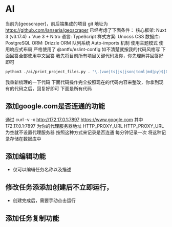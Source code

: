 # AI

当前为[geoscraper]，前后端集成的项目
git 地址为 https://github.com/lanseria/geoscraper
已经考虑了下面条件：
核心框架: Nuxt 3 (v3.17.4) + Vue 3 + Nitro
语言: TypeScript
样式方案: Unocss CSS
数据库: PostgreSQL
ORM: Drizzle ORM
队列系统
Auto-imports 机制
使用主题模式
使用响应式布局
严格使用了 @antfu/eslint-config 如不清楚就按我的代码风格写
下面回答全部使用中文回答
我先将目前所有项目关键代码发你，你先理解并回答好即可

```bash
python3 ./ai/print_project_files.py . "\.(vue|ts|js|json|toml|md|py)$|Dockerfile$|eslint\.config\.js$" -o ./ai/project_context.txt -e "node_modules,.git,.nuxt,dist,build,public/assets,pnpm-lock.yaml,.vscode,ai,.output,server/database/drizzle"
```

我重新梳理的一下代码
下面代码操作完全按照现在的代码内容来整改，你拿到现有的代码之后，回复好即可
下面是所有代码

## 添加google.com是否连通的功能

通过 curl -v -x http://172.17.0.1:7897 https://www.google.com
其中 172.17.0.1:7897 为你的代理服务器地址 HTTP_PROXY_URL
HTTP_PROXY_URL 为空就不设置代理服务器
按照这种方式来记录是否连通
每分钟记录一次
将这种记录存储在数据库中

## 添加编辑功能

- 仅可以编辑任务名称以及描述

## 修改任务添添加创建后不立即运行，

- 创建完成后，需要手动点击运行

## 添加任务复制功能
